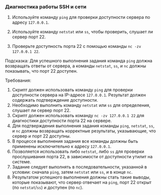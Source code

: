 
### Диагностика работы SSH и сети

1. Используйте команду `ping` для проверки доступности сервера по адресу `127.0.0.1`.

2. Используйте команду `netstat` или `ss`, чтобы проверить, слушает ли сервер порт 22.

3. Проверьте доступность порта 22 с помощью команды `nc -zv 127.0.0.1 22`.

Подсказка: Для успешного выполнения задания команда `ping` должна возвращать ответы от сервера, а команды `netstat`, `ss`, и `nc` должны показывать, что порт 22 доступен.

Требования:
1. Скрипт должен использовать команду `ping` для проверки доступности сервера на IP-адресе `127.0.0.1`. Результат должен содержать подтверждение доступности. 
2. Необходимо выполнить команду `netstat` или `ss` для определения, слушает ли сервер порт 22. 
3. Скрипт должен использовать команду `nc -zv 127.0.0.1 22` для диагностики доступности порта 22 на сервере. 
4. Для подтверждения выполнения задания команды `ping`, `netstat`, `ss`, и `nc` должны возвращать корректные результаты, указывающие, что сервер и порт 22 доступны. 
5. В процессе выполнения задания все команды должны быть применены исключительно к адресу `127.0.0.1`. 
6. Позволяется использовать либо `netstat`, либо `ss` для проверки прослушивания порта 22, в зависимости от доступности утилит на системе. 
7. Задание следует выполнять в последовательности, указанной в условии: сначала `ping`, затем `netstat` или `ss`, и в конце `nc`. 
8. Результатом успешного выполнения должны стать такие выводы, которые показывают, что сервер отвечает на `ping`, порт 22 открыт (по `netstat`/`ss`) и доступен (по `nc`).